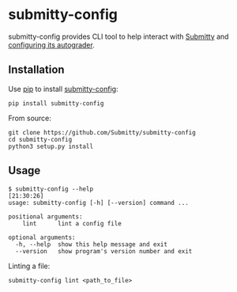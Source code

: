 submitty-config
===============

submitty-config provides CLI tool to help interact with [Submitty](http://submitty.org) and 
[configuring its autograder](http://submitty.org/instructor/assignment_configuration).

Installation
------------
Use [pip](https://pypi.org/) to install [submitty-config](https://pypi.org/project/submitty-config/):
```
pip install submitty-config
```

From source:
```
git clone https://github.com/Submitty/submitty-config
cd submitty-config
python3 setup.py install
```

Usage
-----
```
$ submitty-config --help                                                                                                                                             [21:30:26]
usage: submitty-config [-h] [--version] command ...

positional arguments:
    lint      lint a config file

optional arguments:
  -h, --help  show this help message and exit
  --version   show program's version number and exit
```

Linting a file:
```
submitty-config lint <path_to_file>
```